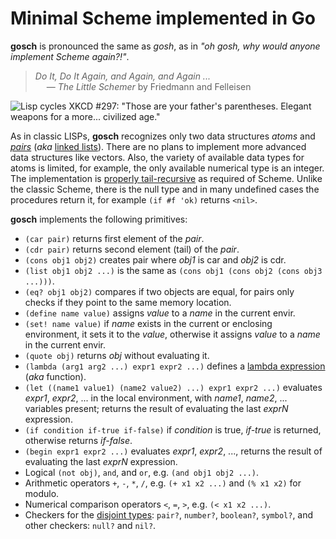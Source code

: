 # Minimal Scheme implemented in Go

**gosch** is pronounced the same as *gosh*, as in *"oh gosh, why would anyone implement Scheme again?!"*.

> *Do It, Do It Again, and Again, and Again ...*  
> &emsp; — *The Little Schemer* by Friedmann and Felleisen

![Lisp cycles XKCD #297: "Those are your father's parentheses. Elegant weapons for a more... civilized age."](https://imgs.xkcd.com/comics/lisp_cycles.png)

As in classic LISPs, **gosch** recognizes only two data structures *atoms* and *[pairs]*
(*aka* [linked lists]). There are no plans to implement more advanced data structures like
vectors. Also, the variety of available data types for atoms is limited, for example, 
the only available numerical type is an integer. The implementation is [properly tail-recursive]
as required of Scheme. Unlike the classic Scheme, there is the null type and in many undefined cases
the procedures return it, for example `(if #f 'ok)` returns `<nil>`.

**gosch** implements the following primitives:

- `(car pair)` returns first element of the *pair*.
- `(cdr pair)` returns second element (tail) of the *pair*.
- `(cons obj1 obj2)` creates pair where *obj1* is car and *obj2* is cdr.
- `(list obj1 obj2 ...)` is the same as `(cons obj1 (cons obj2 (cons obj3 ...)))`.
- `(eq? obj1 obj2)` compares if two objects are equal, for pairs only checks if they point to the same memory location.
- `(define name value)` assigns *value* to a *name* in the current envir.
- `(set! name value)` if *name* exists in the current or enclosing environment, it sets it to the *value*, otherwise it assigns *value* to a *name* in the current envir.
- `(quote obj)` returns *obj* without evaluating it.
- `(lambda (arg1 arg2 ...) expr1 expr2 ...)` defines a [lambda expression] (*aka* function).
- `(let ((name1 value1) (name2 value2) ...) expr1 expr2 ...)` evaluates *expr1*, *expr2*, ... in the local environment, with *name1*, *name2*, ... variables present; returns the result of evaluating the last *exprN* expression.
- `(if condition if-true if-false)` if *condition* is true, *if-true* is returned, otherwise returns *if-false*.
- `(begin expr1 expr2 ...)` evaluates *expr1*, *expr2*, ..., returns the result of evaluating the last *exprN* expression.
- Logical `(not obj)`, `and`, and `or`, e.g. `(and obj1 obj2 ...)`.
- Arithmetic operators `+`, `-`, `*`, `/`, e.g. `(+ x1 x2 ...)` and `(% x1 x2)` for modulo.
- Numerical comparison operators `<`, `=`, `>`, e.g. `(< x1 x2 ...)`.
- Checkers for the [disjoint types]: `pair?`, `number?`, `boolean?`, `symbol?`, and other checkers: `null?` and `nil?`.


 [pairs]: https://web.mit.edu/scheme_v9.2/doc/mit-scheme-ref/Lists.html#Lists
 [linked lists]: https://en.wikipedia.org/wiki/Linked_list
 [disjoint types]: https://www.cs.cmu.edu/Groups/AI/html/r4rs/r4rs_5.html#SEC23
 [lambda expression]: https://www.cs.cmu.edu/Groups/AI/html/r4rs/r4rs_6.html#SEC30
 [properly tail-recursive]: https://www.cs.cmu.edu/Groups/AI/html/r4rs/r4rs_3.html#SEC6
